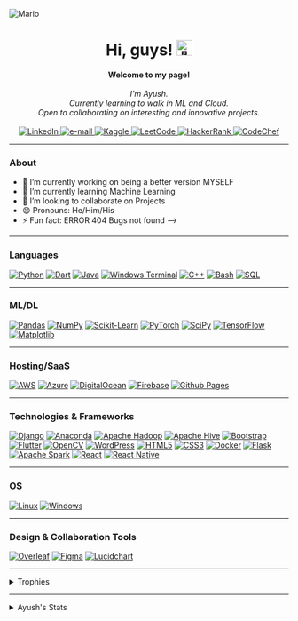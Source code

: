 ![Mario](https://github.com/AyushB21/AyushB21/assets/117504082/2f746329-909c-4dce-afca-d6290208c3bb)


<h1 align="center">Hi, guys! <img src="https://media.giphy.com/media/hvRJCLFzcasrR4ia7z/giphy.gif" width="28px" alt="👋"></h1>

<p align="center">
    <b>Welcome to my page!</b><br><br>
    <i>
        I'm Ayush.<br>
        Currently learning to walk in ML and Cloud.<br>
        Open to collaborating on interesting and innovative projects.<br>
    </i><br>
    <a href="https://www.linkedin.com/in/ayushb5/">
        <img src="https://img.shields.io/badge/linkedin-%230077B5.svg?style=for-the-badge&logo=linkedin&logoColor=white" alt="LinkedIn">
    </a>
    <a href="mailto:ayushbh0612@gmail,com">
        <img src="https://img.shields.io/badge/Gmail-D14836?style=for-the-badge&logo=gmail&logoColor=white" alt="e-mail">
    </a>
    <a href="https://www.kaggle.com/ayushbh0612/">
        <img src="https://img.shields.io/badge/Kaggle-035a7d?style=for-the-badge&logo=kaggle&logoColor=white" alt="Kaggle">
    <a href="https://leetcode.com/ayushbh0612/">
        <img src="https://img.shields.io/badge/LeetCode-000000?style=for-the-badge&logo=LeetCode&logoColor=#d16c06" alt="LeetCode">
    </a>
    <a href="https://www.hackerrank.com/ayushbh0612?hr_r=1/">
        <img src="https://img.shields.io/badge/-Hackerrank-2EC866?style=for-the-badge&logo=HackerRank&logoColor=white" alt="HackerRank">
    </a>
    <a href="https://www.codechef.com/users/ayushb_05">
        <img src="https://img.shields.io/badge/CodeChef-%23964B00.svg?style=for-the-badge&logo=CodeChef&logoColor=white" alt="CodeChef">
    </a>
</p>

---
### About
- 🔭 I’m currently working on being a better version MYSELF
- 🌱 I’m currently learning Machine Learning
- 👯 I’m looking to collaborate on Projects 
- 😄 Pronouns: He/Him/His
- ⚡ Fun fact: ERROR 404 Bugs not found
-->

---

### Languages
[![Python](https://img.shields.io/badge/python-black?style=for-the-badge&logo=python)](https://github.com/AyushB21)
[![Dart](https://img.shields.io/badge/dart-%230175C2.svg?style=for-the-badge&logo=dart&logoColor=white)](https://github.com/AyushB21)
[![Java](https://img.shields.io/badge/java-black?style=for-the-badge&logo=openjdk)](https://github.com/AyushB21)
[![Windows Terminal](https://img.shields.io/badge/Windows%20Terminal-%234D4D4D.svg?style=for-the-badge&logo=windows-terminal&logoColor=white)](https://github.com/AyushB21)
[![C++](https://img.shields.io/badge/c++-black?style=for-the-badge&logo=cplusplus)](https://github.com/AyushB21)
[![Bash](https://img.shields.io/badge/bash-black?style=for-the-badge&logo=gnu-bash&logoColor=white)](https://github.com/AyushB21)
[![SQL](https://img.shields.io/badge/sql-black?style=for-the-badge&logo=mysql)](https://github.com/AyushB21)

---

### ML/DL
[![Pandas](https://img.shields.io/badge/pandas-black?style=for-the-badge&logo=pandas)](https://github.com/AyushB21)
[![NumPy](https://img.shields.io/badge/numpy-black?style=for-the-badge&logo=numpy)](https://github.com/AyushB21)
[![Scikit-Learn](https://img.shields.io/badge/scikit--learn-black?style=for-the-badge&logo=scikit-learn)](https://github.com/AyushB21)
[![PyTorch](https://img.shields.io/badge/PyTorch-black?style=for-the-badge&logo=PyTorch)](https://github.com/AyushB21)
[![SciPy](https://img.shields.io/badge/SciPy-black?style=for-the-badge&logo=scipy)](https://github.com/AyushB21)
[![TensorFlow](https://img.shields.io/badge/TensorFlow-%23FF6F00.svg?style=for-the-badge&logo=TensorFlow&logoColor=white)](https://github.com/AyushB21)
[![Matplotlib](https://img.shields.io/badge/Matplotlib-%23ffffff.svg?style=for-the-badge&logo=Matplotlib&logoColor=black)](https://github.com/AyushB21)

---

### Hosting/SaaS
[![AWS](https://img.shields.io/badge/AWS-%23FF9900.svg?style=for-the-badge&logo=amazon-aws&logoColor=white)](https://github.com/AyushB21)
[![Azure](https://img.shields.io/badge/azure-%230072C6.svg?style=for-the-badge&logo=microsoftazure&logoColor=white)](https://github.com/AyushB21)
[![DigitalOcean](https://img.shields.io/badge/DigitalOcean-%230167ff.svg?style=for-the-badge&logo=digitalOcean&logoColor=white)](https://github.com/AyushB21)
[![Firebase](https://img.shields.io/badge/firebase-%23039BE5.svg?style=for-the-badge&logo=firebase)](https://github.com/AyushB21)
[![Github Pages](https://img.shields.io/badge/github%20pages-121013?style=for-the-badge&logo=github&logoColor=white)](https://github.com/AyushB21)

---

### Technologies & Frameworks
[![Django](https://img.shields.io/badge/django-black?style=for-the-badge&logo=django)](https://github.com/AyushB21)
[![Anaconda](https://img.shields.io/badge/Anaconda-%2344A833.svg?style=for-the-badge&logo=anaconda&logoColor=white)](https://github.com/AyushB21)
[![Apache Hadoop](https://img.shields.io/badge/Apache%20Hadoop-66CCFF?style=for-the-badge&logo=apachehadoop&logoColor=black)](https://github.com/AyushB21)
[![Apache Hive](https://img.shields.io/badge/Apache%20Hive-FDEE21?style=for-the-badge&logo=apachehive&logoColor=black)](https://github.com/AyushB21)
[![Bootstrap](https://img.shields.io/badge/bootstrap-%238511FA.svg?style=for-the-badge&logo=bootstrap&logoColor=white)](https://github.com/AyushB21)
[![Flutter](https://img.shields.io/badge/Flutter-%2302569B.svg?style=for-the-badge&logo=Flutter&logoColor=white)](https://github.com/AyushB21)
[![OpenCV](https://img.shields.io/badge/opencv-%23white.svg?style=for-the-badge&logo=opencv&logoColor=white)](https://github.com/AyushB21)
[![WordPress](https://img.shields.io/badge/WordPress-%23117AC9.svg?style=for-the-badge&logo=WordPress&logoColor=white)](https://github.com/AyushB21)
[![HTML5](https://img.shields.io/badge/html5-black?style=for-the-badge&logo=html5)](https://github.com/AyushB21)
[![CSS3](https://img.shields.io/badge/css3-black?style=for-the-badge&logo=css3)](https://github.com/AyushB21)
[![Docker](https://img.shields.io/badge/docker-black?style=for-the-badge&logo=docker)](https://github.com/AyushB21)
[![Flask](https://img.shields.io/badge/flask-black?style=for-the-badge&logo=flask)](https://github.com/AyushB21)
[![Apache Spark](https://img.shields.io/badge/Apache%20Spark-%23E25A1C.svg?style=for-the-badge&logo=Apache-Spark&logoColor=white)](https://github.com/AyushB21)
[![React](https://img.shields.io/badge/React-%2302569B.svg?style=for-the-badge&logo=React&logoColor=white)](https://github.com/AyushB21)
[![React Native](https://img.shields.io/badge/React%20Native-%2302569B.svg?style=for-the-badge&logo=React&logoColor=white)](https://github.com/AyushB21)

---

### OS
[![Linux](https://img.shields.io/badge/linux-black?style=for-the-badge&logo=Linux)](https://github.com/AyushB21)
[![Windows](https://img.shields.io/badge/Windows-black?style=for-the-badge&logo=Windows)](https://github.com/AyushB21)

---

### Design & Collaboration Tools
[![Overleaf](https://img.shields.io/badge/Overleaf-%234984A1.svg?style=for-the-badge&logo=Overleaf&logoColor=white)](https://github.com/AyushB21)
[![Figma](https://img.shields.io/badge/Figma-%23F24E1E.svg?style=for-the-badge&logo=Figma&logoColor=white)](https://github.com/AyushB21)
[![Lucidchart](https://img.shields.io/badge/Lucidchart-%23117AC9.svg?style=for-the-badge&logo=Lucidchart&logoColor=white)](https://github.com/AyushB21)

---

<details>
  <summary>Trophies</summary>
  <div align="center">
    <img src="https://github-profile-trophy.vercel.app/?username=AyushB21&theme=darkhub&no-frame=true&no-bg=true)](https://github.com/ryo-ma/github-profile-trophy"/>
  </div>
</details>

---

<details>
  <summary>Ayush's Stats</summary> 
  <p align="center">
    <img src="https://github-readme-stats.vercel.app/api?username=AyushB21&show_icons=true&theme=algolia&hide_border=true&hide=issues" alt="GitHub Stats" />
  </p>
  <p align="center">
    <img src="https://github-readme-stats.vercel.app/api/top-langs/?username=AyushB21&layout=compact&langs_count=8&theme=algolia&hide_border=true" alt="Top Languages" />
    <img src="https://github-readme-streak-stats.herokuapp.com/?user=AyushB21&theme=algolia&hide_border=true" alt="GitHub Streak" />
    
  </p>

  <p align="center">
    <a href="https://github.com/AyushB21">
      <img src="https://github-profile-summary-cards.vercel.app/api/cards/profile-details?username=AyushB21&theme=radical" alt="Ayush's Contributions"/>
    </a>
  </p>

  <p align="center">
      <img src="https://komarev.com/ghpvc/?username=AyushB21&style=flat-square&label=Views" alt="Profile Views" />
  </p>
</details>





